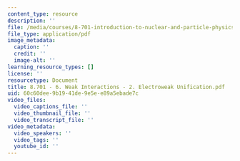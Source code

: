 ```yaml
---
content_type: resource
description: ''
file: /media/courses/8-701-introduction-to-nuclear-and-particle-physics-fall-2020/8701-6-weak-interactions-2-electroweak-unification.pdf
file_type: application/pdf
image_metadata:
  caption: ''
  credit: ''
  image-alt: ''
learning_resource_types: []
license: ''
resourcetype: Document
title: 8.701 - 6. Weak Interactions - 2. Electroweak Unification.pdf
uid: 60c60dee-9b19-41de-9e5e-e89a5ebade7c
video_files:
  video_captions_file: ''
  video_thumbnail_file: ''
  video_transcript_file: ''
video_metadata:
  video_speakers: ''
  video_tags: ''
  youtube_id: ''
---
```

